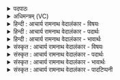 <details><summary>पदपाठः</summary>

आ꣢त्। अ꣡ह꣢꣯। स्व꣣धा꣢म्। स्व꣣। धा꣢म्। अ꣡नु꣢꣯। पु꣡नः꣢꣯। ग꣣र्भत्व꣢म्। ए꣣रिरे꣢। आ꣣। इरिरे꣢। द꣡धा꣢꣯नाः। ना꣡म꣢꣯। य꣣ज्ञि꣡य꣢म्। ८५१।
</details>

<details><summary>अधिमन्त्रम् (VC)</summary>

- मरुतः
- मधुच्छन्दा वैश्वामित्रः
- गायत्री
- षड्जः
</details>

<details><summary>हिन्दी : आचार्य रामनाथ वेदालंकार - विषयः</summary>

अगले मन्त्र में जीवात्मा के पुनर्जन्म का विषय है।
</details>

<details><summary>हिन्दी : आचार्य रामनाथ वेदालंकार - पदार्थः</summary>

पदार्थान्वयभाषाः -  (आत् अह) देहत्याग के अनन्तर सूक्ष्म शरीर में समाविष्ट ये प्राण पूर्वजन्मकृत कर्मों के संस्कारों के अनुसार (स्वधाम् अनु) भोग को लक्ष्य करके,जीवात्मासहित (यज्ञियम्) देहयज्ञ के सञ्चालन-योग्य (नाम) कर्म को (दधानाः) धारण करते हुए(पुनः)पूर्वजन्म के समान फिर भी (गर्भत्वम्) माता के गर्भ में स्थिति को (एरिरे) प्राप्त करते हैं ॥२॥
</details>

<details><summary>हिन्दी : आचार्य रामनाथ वेदालंकार - भावार्थः</summary>

भावार्थभाषाः -  पाँच प्राण,पाँच ज्ञानेन्द्रियाँ,पाँच सूक्ष्मभूत,मन और बुद्धि यह सत्रह लिङ्गोंवाला सूक्ष्मशरीर जीवात्मा के साथ मृत्यु के बाद भी रहता है। पूर्वजन्म के कर्मों के संस्कारानुसार फल भोगने के लिए सूक्ष्मशरीर के साथ जीवात्मा पुनर्जन्म ग्रहण करने के लिए माता के गर्भ में प्रवेश करता है ॥२॥
</details>

<details><summary>संस्कृत : आचार्य रामनाथ वेदालंकार - विषयः</summary>

अथ जीवात्मनः पुनर्जन्मविषयमाह।
</details>

<details><summary>संस्कृत : आचार्य रामनाथ वेदालंकार - पदार्थः</summary>

पदार्थान्वयभाषाः -  (आत् अह) देहत्यागानन्तरं खलु,सूक्ष्मशरीरसमाविष्टा एते मरुतः प्राणाः पूर्वजन्मकृतकर्मसंस्कारानुसारम् (स्वधाम् अनु) भोगम् अनुलक्ष्य,इन्द्रेण जीवात्मना सहचारिताः (यज्ञियम्) देहयज्ञसंचालनार्हम्।[यज्ञमर्हति इति यज्ञियः,‘यज्ञर्त्विग्भ्यां घखञौ। अ० ५।१।७१’ इति घः प्रत्ययः।] (नाम) कर्म (दधानाः) धारयन्तः (पुनः) पुर्वजन्मवत् भूयोऽपि (गर्भत्वम्) मातुर्गर्भे स्थितिम् (एरिरे) प्राप्नुवन्ति।[आङ्पूर्वः ईर गतौ कम्पने च अदादिः,लिटि रूपम्]॥२॥२
</details>

<details><summary>संस्कृत : आचार्य रामनाथ वेदालंकार - भावार्थः</summary>

भावार्थभाषाः -  पञ्च प्राणाः,पञ्च ज्ञानेन्द्रियाणि,पञ्च सूक्ष्मभूतानि,मनो बुद्धिश्चेति सप्तदशलिङ्गकं सूक्ष्मशरीरं जीवात्मना सह मृत्योरनन्तरमपि तिष्ठति। पूर्वजन्मकर्मसंस्कारानुसारेण फलानि भोक्तुं सूक्ष्मशरीरेण सह जीवात्मा पुनर्जन्म ग्रहीतुं मातुर्गर्भं प्रविशति ॥२॥
</details>

<details><summary>संस्कृत : आचार्य रामनाथ वेदालंकार - पादटिप्पनी</summary>

टिप्पणी:   १. ऋ० १।६।४,अथ० २०।४०।३,६९।१२ सर्वत्र देवताः मरुतः।
</details>